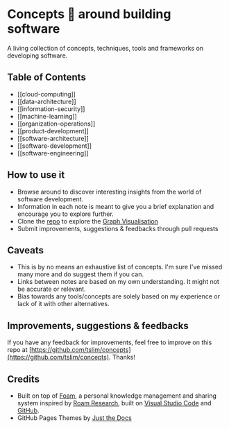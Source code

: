 # Concepts 💭 around building software

A living collection of concepts, techniques, tools and frameworks on developing software.

## Table of Contents

- [[cloud-computing]]
- [[data-architecture]]
- [[information-security]]
- [[machine-learning]]
- [[organization-operations]]
- [[product-development]]
- [[software-architecture]]
- [[software-development]]
- [[software-engineering]]

## How to use it

- Browse around to discover interesting insights from the world of software development.
- Information in each note is meant to give you a brief explanation and encourage you to explore further.
- Clone the [repo](https://github.com/tslim/concepts) to explore the [Graph Visualisation](https://foambubble.github.io/foam/graph-visualisation)
- Submit improvements, suggestions & feedbacks through pull requests

## Caveats

- This is by no means an exhaustive list of concepts. I'm sure I've missed many more and do suggest them if you can.
- Links between notes are based on my own understanding. It might not be accurate or relevant.
- Bias towards any tools/concepts are solely based on my experience or lack of it with other alternatives.

## Improvements, suggestions & feedbacks

If you have any feedback for improvements, feel free to improve on this repo at [https://github.com/tslim/concepts](https://github.com/tslim/concepts). Thanks!

## Credits

- Built on top of [Foam](https://foambubble.github.io/foam), a personal knowledge management and sharing system inspired by [Roam Research](https://roamresearch.com/), built on [Visual Studio Code](https://code.visualstudio.com/) and [GitHub](https://github.com/).
- GitHub Pages Themes by [Just the Docs](https://github.com/pmarsceill/just-the-docs)
